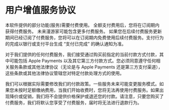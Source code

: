 # 用户增值服务协议

本软件提供的部分功能(服务)需要付费使用。 全额支付费用后，您将在订阅期内获得付费服务。 未来漫游家可能包含更多付费服务。 如果您在后续付费服务更新期间已经订阅了付费服务，您将可以在订阅期内免费使用后续付费服务。支付行为的完成以银行或支付平台生成 “支付已完成” 的确认通知为准。

对于我们提供的任何付费服务，我们接受通过购买前指定的当前付款方式付款，其中可能包括 Apple Payments 以及其它第三方付款方式。您必须同意遵守任何相关服务条款或其他法律协议（无论是与 Apple Payments 还是第三方支付渠道），这些条款或其他法律协议管辖您对特定付款处理方式的使用。

我们可以根据实际需要修改我们的付款政策。一些服务未来可能变更服务模式。如果您未按时足额缴纳费用，当我们开始收费时，您将无法再使用付费服务。如果出现降价或促销，我们将不会提供价格保护或退还您的付款。请注意，只要您购买了付费服务，我们将默认您享受了付费服务，届时将无法进行退款行为。